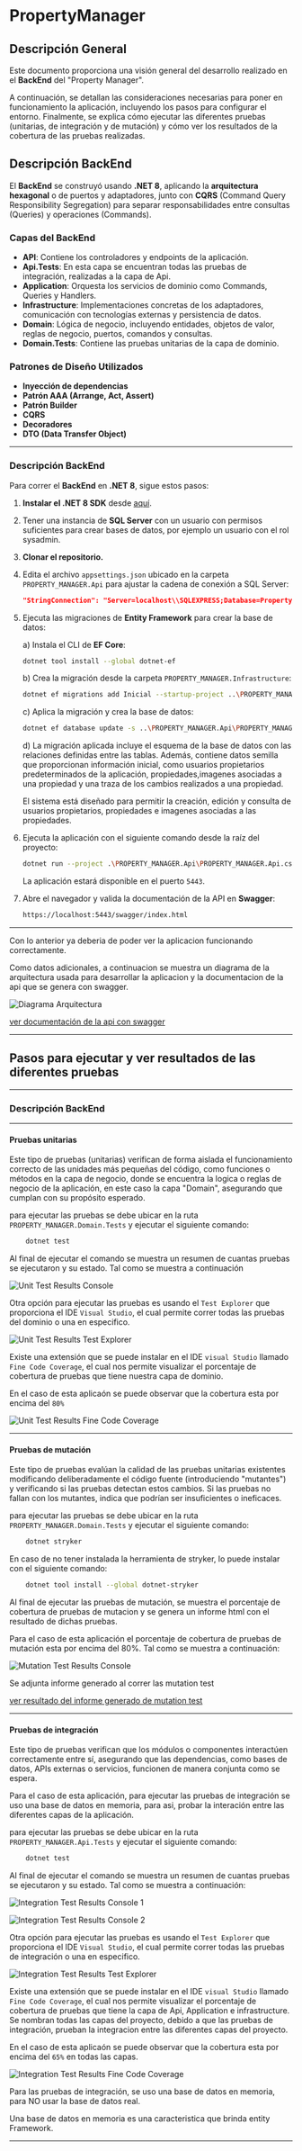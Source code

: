 # PropertyManager

## Descripción General

Este documento proporciona una visión general del desarrollo realizado en el **BackEnd** del "Property Manager".

A continuación, se detallan las consideraciones necesarias para poner en funcionamiento la aplicación, incluyendo los pasos para configurar el entorno. Finalmente, se explica cómo ejecutar las diferentes pruebas (unitarias, de integración y de mutación) y cómo ver los resultados de la cobertura de las pruebas realizadas.

## Descripción BackEnd

El **BackEnd** se construyó usando **.NET 8**, aplicando la **arquitectura hexagonal** o de puertos y adaptadores, junto con **CQRS** (Command Query Responsibility Segregation) para separar responsabilidades entre consultas (Queries) y operaciones (Commands).

### Capas del BackEnd

- **API**: Contiene los controladores y endpoints de la aplicación.
- **Api.Tests**: En esta capa se encuentran todas las pruebas de integración, realizadas a la capa de Api.
- **Application**: Orquesta los servicios de dominio como Commands, Queries y Handlers.
- **Infrastructure**: Implementaciones concretas de los adaptadores, comunicación con tecnologías externas y persistencia de datos.
- **Domain**: Lógica de negocio, incluyendo entidades, objetos de valor, reglas de negocio, puertos, comandos y consultas.
- **Domain.Tests**: Contiene las pruebas unitarias de la capa de dominio.

### Patrones de Diseño Utilizados

- **Inyección de dependencias**
- **Patrón AAA (Arrange, Act, Assert)**
- **Patrón Builder**
- **CQRS**
- **Decoradores**
- **DTO (Data Transfer Object)**

---

### Descripción BackEnd

Para correr el **BackEnd** en **.NET 8**, sigue estos pasos:

1. **Instalar el .NET 8 SDK** desde [aquí](https://dotnet.microsoft.com/es-es/download).
2. Tener una instancia de **SQL Server** con un usuario con permisos suficientes para crear bases de datos, por ejemplo un usuario con el rol sysadmin.
3. **Clonar el repositorio.**
4. Edita el archivo `appsettings.json` ubicado en la carpeta `PROPERTY_MANAGER.Api` para ajustar la cadena de conexión a SQL Server:

    ```json
    "StringConnection": "Server=localhost\\SQLEXPRESS;Database=Property;User Id=hsmo;Password=12345;TrustServerCertificate=True"
    ```

5. Ejecuta las migraciones de **Entity Framework** para crear la base de datos:

    a) Instala el CLI de **EF Core**:
    ```bash
    dotnet tool install --global dotnet-ef
    ```

    b) Crea la migración desde la carpeta `PROPERTY_MANAGER.Infrastructure`:
    ```bash
    dotnet ef migrations add Inicial --startup-project ..\PROPERTY_MANAGER.Api\PROPERTY_MANAGER.Api.csproj
    ```

    c) Aplica la migración y crea la base de datos:
    ```bash
    dotnet ef database update -s ..\PROPERTY_MANAGER.Api\PROPERTY_MANAGER.Api.csproj
    ```
    d)  La migración aplicada incluye el esquema de la base de datos con las relaciones definidas entre las tablas. Además, contiene datos semilla que proporcionan información inicial, como usuarios propietarios predeterminados de la aplicación, propiedades,imagenes asociadas a una propiedad y una traza de los cambios realizados a una propiedad.
    
    El sistema está diseñado para permitir la creación, edición y consulta de usuarios propietarios, propiedades e imagenes asociadas a las propiedades.

6. Ejecuta la aplicación con el siguiente comando desde la raíz del proyecto:
    ```bash
    dotnet run --project .\PROPERTY_MANAGER.Api\PROPERTY_MANAGER.Api.csproj
    ```

    La aplicación estará disponible en el puerto `5443`.

7. Abre el navegador y valida la documentación de la API en **Swagger**:
    ```bash
    https://localhost:5443/swagger/index.html
    ```
--- 

Con lo anterior ya deberia de poder ver la aplicacion funcionando correctamente.

Como datos adicionales, a continuacion se muestra un diagrama de la arquitectura usada para desarrollar la aplicacion y la documentacion de la api que se genera con swagger.

![Diagrama Arquitectura](./FilesForTheReadme/Architecture/PROPERTY_MANAGER_ArchitectureDiagram.jpg)


[ver documentación de la api con swagger](./FilesForTheReadme/DocumentationWithSwaggerWebApi/DocumentationWithSwagger.json)

---

## Pasos para ejecutar y ver resultados de las diferentes pruebas

---

### Descripción BackEnd

---

#### Pruebas unitarias

Este tipo de pruebas (unitarias) verifican de forma aislada el funcionamiento correcto de las unidades más pequeñas del código, como funciones o métodos en la capa de negocio, donde se encuentra la logica o reglas de negocio de la aplicación, en este caso la capa "Domain", asegurando que cumplan con su propósito esperado.

para ejecutar las pruebas se debe ubicar en la ruta `PROPERTY_MANAGER.Domain.Tests` y ejecutar el siguiente comando:

```bash
    dotnet test
```

Al final de ejecutar el comando se muestra un resumen de cuantas pruebas se ejecutaron y su estado. Tal como se muestra a continuación

![Unit Test Results Console](./FilesForTheReadme/UnitTestResults/UnitTestResultsConsole.jpg)

Otra opción para ejecutar las pruebas es usando el `Test Explorer` que proporciona el IDE `Visual Studio`, el cual permite correr todas las pruebas del dominio o una en especifico.

![Unit Test Results Test Explorer](./FilesForTheReadme/UnitTestResults/UnitTestResultsTestExplorer.jpg)

Existe una extensión que se puede instalar en el IDE `visual Studio` llamado `Fine Code Coverage`, el cual nos permite visualizar el porcentaje de cobertura de pruebas que tiene nuestra capa de dominio.

En el caso de esta aplicaón se puede observar que la cobertura esta por encima del `80%`

![Unit Test Results Fine Code Coverage](./FilesForTheReadme/UnitTestResults/UnitTestResultsFineCodeCoverage.jpg)


---

#### Pruebas de mutación

Este tipo de pruebas evalúan la calidad de las pruebas unitarias existentes modificando deliberadamente el código fuente (introduciendo "mutantes") y verificando si las pruebas detectan estos cambios. Si las pruebas no fallan con los mutantes, indica que podrían ser insuficientes o ineficaces.

para ejecutar las pruebas se debe ubicar en la ruta `PROPERTY_MANAGER.Domain.Tests` y ejecutar el siguiente comando:


```bash
    dotnet stryker
```

En caso de no tener instalada la herramienta de stryker, lo puede instalar con el siguiente comando:

```bash
    dotnet tool install --global dotnet-stryker
```

Al final de ejecutar las pruebas de mutación, se muestra el porcentaje de cobertura de pruebas de mutacion y se genera un informe html con el resultado de dichas pruebas.

Para el caso de esta aplicación el porcentaje de cobertura de pruebas de mutación esta por encima del 80%. Tal como se muestra a continuación:


![Mutation Test Results Console](./FilesForTheReadme/MutationTestResults/MutationTestResultsConsole.jpg)

Se adjunta informe generado al correr las mutation test

[ver resultado del informe generado de mutation test](https://heylermontoya.github.io/PropertyManager/FilesForTheReadme/MutationTestResults/mutation-report.html)

---

#### Pruebas de integración

Este tipo de pruebas verifican que los módulos o componentes interactúen correctamente entre sí, asegurando que las dependencias, como bases de datos, APIs externas o servicios, funcionen de manera conjunta como se espera.

Para el caso de esta aplicación, para ejecutar las pruebas de integración se uso una base de datos en memoria, para asi, probar la interación entre las diferentes capas de la aplicación.

para ejecutar las pruebas se debe ubicar en la ruta `PROPERTY_MANAGER.Api.Tests` y ejecutar el siguiente comando:


```bash
    dotnet test
```

Al final de ejecutar el comando se muestra un resumen de cuantas pruebas se ejecutaron y su estado. Tal como se muestra a continuación:

![Integration Test Results Console 1](./FilesForTheReadme/IntegrationTestResults/IntegrationTestResultsConsole1.jpg)

![Integration Test Results Console 2](./FilesForTheReadme/IntegrationTestResults/IntegrationTestResultsConsole2.jpg)

Otra opción para ejecutar las pruebas es usando el `Test Explorer` que proporciona el IDE `Visual Studio`, el cual permite correr todas las pruebas de integración o una en especifico.

![Integration Test Results Test Explorer](./FilesForTheReadme/IntegrationTestResults/IntegrationTestResultsTestExplorer.jpg)

Existe una extensión que se puede instalar en el IDE `visual Studio` llamado `Fine Code Coverage`, el cual nos permite visualizar el porcentaje de cobertura de pruebas que tiene la capa de Api, Application e infrastructure. Se nombran todas las capas del proyecto, debido a que las pruebas de integración, prueban la integracion entre las diferentes capas del proyecto.

En el caso de esta aplicaón se puede observar que la cobertura esta por encima del `65%` en todas las capas.

![Integration Test Results Fine Code Coverage](./FilesForTheReadme/IntegrationTestResults/IntegrationTestResultsFineCodeCoverage.jpg)

Para las pruebas de integración, se uso una base de datos en memoria, para NO usar la base de datos real.

Una base de datos en memoria es una caracteristica que brinda entity Framework.

---
